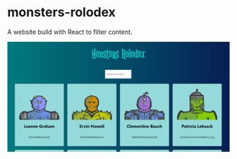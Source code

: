 # monsters-rolodex

A website build with React to filter content.

![Screenshot](monsters-rolodex.png)
